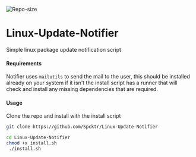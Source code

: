 ![Repo-size](https://img.shields.io/github/repo-size/spcktr/Linux-Update-Notifier?style=for-the-badge)

# Linux-Update-Notifier


Simple linux package update notification script

#### Requirements

Notifier uses `mailutils` to send the mail to the user, this should be installed already on your system if it isn't the install script has a runner that will check and install any missing dependencies that are required.


#### Usage

Clone the repo and install with the install script

```bash
git clone https://github.com/Spcktr/Linux-Update-Notifier

cd Linux-Update-Notifier
chmod +x install.sh
 ./install.sh
```


